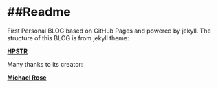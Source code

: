 ##Readme
======
First Personal BLOG based on GitHub Pages and powered by jekyll. The structure of this BLOG is from jekyll theme: 

[**HPSTR**](https://mademistakes.com/work/jekyll-themes/)

Many thanks to its creator: 

[**Michael Rose**](https://mademistakes.com/) 





